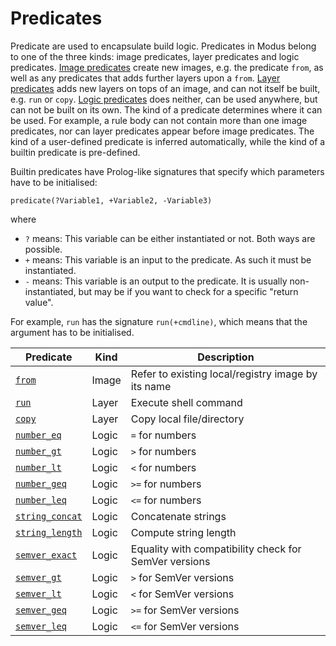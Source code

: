 # Predicates

Predicate are used to encapsulate build logic. Predicates in Modus belong to one of the three kinds: image predicates, layer predicates and logic predicates. [Image predicates](./image.md) create new images, e.g. the predicate `from`, as well as any predicates that adds further layers upon a `from`. [Layer predicates](./layer.md) adds new layers on tops of an image, and can not itself be built, e.g. `run` or `copy`. [Logic predicates](./logic/README.md) does neither, can be used anywhere, but can not be built on its own. The kind of a predicate determines where it can be used. For example, a rule body can not contain more than one image predicates, nor can layer predicates appear before image predicates. The kind of a user-defined predicate is inferred automatically, while the kind of a builtin predicate is pre-defined.


Builtin predicates have Prolog-like signatures that specify which parameters have to be initialised:

```
predicate(?Variable1, +Variable2, -Variable3)
```

where

- `?` means: This variable can be either instantiated or not. Both ways are possible.
- `+` means: This variable is an input to the predicate. As such it must be instantiated.
- `-` means: This variable is an output to the predicate. It is usually non-instantiated, but may be if you want to check for a specific "return value".

For example, `run` has the signature `run(+cmdline)`, which means that the argument has to be initialised.

| Predicate | Kind | Description |
| - | - | - |
| [`from`](./image.md#from) | Image | Refer to existing local/registry image by its name |
| [`run`](./layer.md#run) | Layer | Execute shell command |
| [`copy`](./layer.md#copy) | Layer | Copy local file/directory |
| [`number_eq`](./logic/number.md) | Logic | `=` for numbers |
| [`number_gt`](./logic/number.md) | Logic | `>` for numbers |
| [`number_lt`](./logic/number.md) | Logic | `<` for numbers |
| [`number_geq`](./logic/number.md) | Logic | `>=` for numbers |
| [`number_leq`](./logic/number.md) | Logic | `<=` for numbers |
| [`string_concat`](./logic/string.md#string_concat) | Logic | Concatenate strings |
| [`string_length`](./logic/string.md#string_length) | Logic | Compute string length |
| [`semver_exact`](./logic/semver.md#semver_exact) | Logic | Equality with compatibility check for SemVer versions |
| [`semver_gt`](./logic/semver.md#semver_op) | Logic | `>` for SemVer versions |
| [`semver_lt`](./logic/semver.md#semver_op) | Logic | `<` for SemVer versions |
| [`semver_geq`](./logic/semver.md#semver_op) | Logic | `>=` for SemVer versions |
| [`semver_leq`](./logic/semver.md#semver_op) | Logic | `<=` for SemVer versions |
